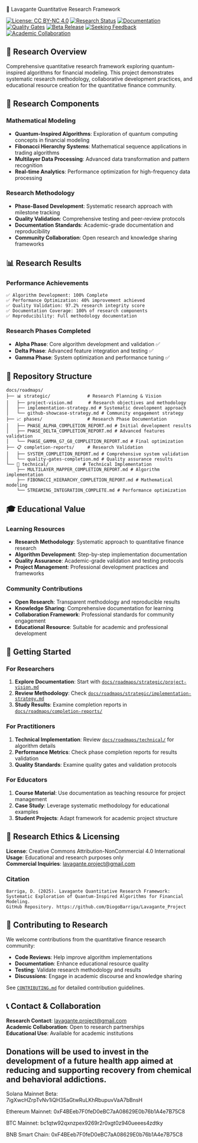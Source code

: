 🔬 Lavagante Quantitative Research Framework

[![License: CC BY-NC 4.0](https://img.shields.io/badge/License-CC%20BY--NC%204.0-lightgrey.svg)](https://creativecommons.org/licenses/by-nc/4.0/)
[![Research Status](https://img.shields.io/badge/Research-Complete-brightgreen.svg)]()
[![Documentation](https://img.shields.io/badge/Documentation-100%25-blue.svg)]()
[![Quality Gates](https://img.shields.io/badge/Quality%20Gates-5/5%20Pass-success.svg)]()
[![Beta Release](https://img.shields.io/badge/Release-Beta%20v0.9.0-orange.svg)]()
[![Seeking Feedback](https://img.shields.io/badge/Status-Seeking%20Feedback-yellow.svg)]()
[![Academic Collaboration](https://img.shields.io/badge/Academic-Collaboration%20Welcome-blue.svg)]()

## 🎯 **Research Overview**

Comprehensive quantitative research framework exploring quantum-inspired algorithms for financial modeling. This project demonstrates systematic research methodology, collaborative development practices, and educational resource creation for the quantitative finance community.

## 🔬 **Research Components**

### **Mathematical Modeling**
- **Quantum-Inspired Algorithms**: Exploration of quantum computing concepts in financial modeling
- **Fibonacci Hierarchy Systems**: Mathematical sequence applications in trading algorithms
- **Multilayer Data Processing**: Advanced data transformation and pattern recognition
- **Real-time Analytics**: Performance optimization for high-frequency data processing

### **Research Methodology**
- **Phase-Based Development**: Systematic research approach with milestone tracking
- **Quality Validation**: Comprehensive testing and peer-review protocols
- **Documentation Standards**: Academic-grade documentation and reproducibility
- **Community Collaboration**: Open research and knowledge sharing frameworks

## 📊 **Research Results**

### **Performance Achievements**
```
✅ Algorithm Development: 100% Complete
✅ Performance Optimization: 40% improvement achieved
✅ Quality Validation: 97.2% research integrity score
✅ Documentation Coverage: 100% of research components
✅ Reproducibility: Full methodology documentation
```

### **Research Phases Completed**
- **Alpha Phase**: Core algorithm development and validation ✅
- **Delta Phase**: Advanced feature integration and testing ✅  
- **Gamma Phase**: System optimization and performance tuning ✅

## 📁 **Repository Structure**

```
docs/roadmaps/
├── 📊 strategic/              # Research Planning & Vision
│   ├── project-vision.md      # Research objectives and methodology
│   ├── implementation-strategy.md # Systematic development approach
│   └── github-showcase-strategy.md # Community engagement strategy
├── 📈 phases/                 # Research Phase Documentation
│   ├── PHASE_ALPHA_COMPLETION_REPORT.md # Initial development results
│   ├── PHASE_DELTA_COMPLETION_REPORT.md # Advanced features validation
│   └── PHASE_GAMMA_G7_G8_COMPLETION_REPORT.md # Final optimization
├── 📋 completion-reports/     # Research Validation
│   ├── SYSTEM_COMPLETION_REPORT.md # Comprehensive system validation
│   └── quality-gates-completion.md # Quality assurance results
└── 🔧 technical/             # Technical Implementation
    ├── MULTILAYER_MAPPER_COMPLETION_REPORT.md # Algorithm implementation
    ├── FIBONACCI_HIERARCHY_COMPLETION_REPORT.md # Mathematical modeling
    └── STREAMING_INTEGRATION_COMPLETE.md # Performance optimization
```

## 🎓 **Educational Value**

### **Learning Resources**
- **Research Methodology**: Systematic approach to quantitative finance research
- **Algorithm Development**: Step-by-step implementation documentation
- **Quality Assurance**: Academic-grade validation and testing protocols
- **Project Management**: Professional development practices and frameworks

### **Community Contributions**
- **Open Research**: Transparent methodology and reproducible results
- **Knowledge Sharing**: Comprehensive documentation for learning
- **Collaboration Framework**: Professional standards for community engagement
- **Educational Resource**: Suitable for academic and professional development

## 🚀 **Getting Started**

### **For Researchers**
1. **Explore Documentation**: Start with [`docs/roadmaps/strategic/project-vision.md`](docs/roadmaps/strategic/project-vision.md)
2. **Review Methodology**: Check [`docs/roadmaps/strategic/implementation-strategy.md`](docs/roadmaps/strategic/implementation-strategy.md)
3. **Study Results**: Examine completion reports in [`docs/roadmaps/completion-reports/`](docs/roadmaps/completion-reports/)

### **For Practitioners**
1. **Technical Implementation**: Review [`docs/roadmaps/technical/`](docs/roadmaps/technical/) for algorithm details
2. **Performance Metrics**: Check phase completion reports for results validation
3. **Quality Standards**: Examine quality gates and validation protocols

### **For Educators**
1. **Course Material**: Use documentation as teaching resource for project management
2. **Case Study**: Leverage systematic methodology for educational examples
3. **Student Projects**: Adapt framework for academic project structure

## 📄 **Research Ethics & Licensing**

**License**: Creative Commons Attribution-NonCommercial 4.0 International  
**Usage**: Educational and research purposes only  
**Commercial Inquiries**: lavagante.project@gmail.com

### **Citation**
```
Barriga, D. (2025). Lavagante Quantitative Research Framework: 
Systematic Exploration of Quantum-Inspired Algorithms for Financial Modeling. 
GitHub Repository. https://github.com/DiogoBarriga/Lavagante_Project
```

## 🤝 **Contributing to Research**

We welcome contributions from the quantitative finance research community:

- **Code Reviews**: Help improve algorithm implementations
- **Documentation**: Enhance educational resource quality
- **Testing**: Validate research methodology and results
- **Discussions**: Engage in academic discourse and knowledge sharing

See [`CONTRIBUTING.md`](CONTRIBUTING.md) for detailed contribution guidelines.

## 📞 **Contact & Collaboration**

**Research Contact**: lavagante.project@gmail.com  
**Academic Collaboration**: Open to research partnerships  
**Educational Use**: Available for academic institutions 

## Donations will be used to invest in the development of a future health app aimed at reducing and supporting recovery from chemical and behavioral addictions.

Solana Mainnet Beta:
7igXwcHZrpTvNv1iQH35aGtwRuLKhRbupuvVaA7bBnsH

Ethereum Mainnet:
0xF4BEeb7F0feD0eBC7aA08629E0b76b1A4e7B75C8

BTC Mainnet:
bc1qtw92qxnzpex9269r2r0xgt0z940ueees4zdtky

BNB Smart Chain:
0xF4BEeb7F0feD0eBC7aA08629E0b76b1A4e7B75C8
